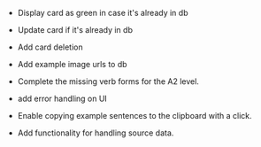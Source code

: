 - Display card as green in case it's already in db
- Update card if it's already in db
- Add card deletion
- Add example image urls to db
- Complete the missing verb forms for the A2 level.  
- add error handling on UI

- Enable copying example sentences to the clipboard with a click.  
- Add functionality for handling source data.  
